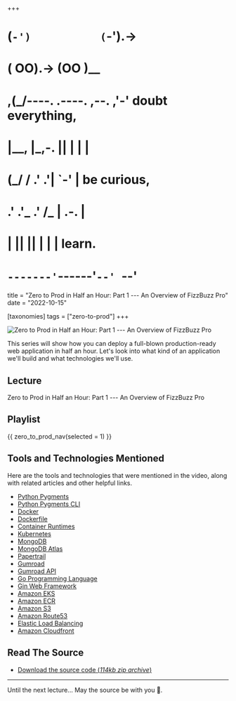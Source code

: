 +++
#   (`-')           (`-').->
#   ( OO).->        (OO )__
# ,(_/----. .----. ,--. ,'-' doubt everything,
# |__,    |\_,-.  ||  | |  |
#  (_/   /    .' .'|  `-'  | be curious,
#  .'  .'_  .'  /_ |  .-.  |
# |       ||      ||  | |  | learn.
# `-------'`------'`--' `--'

title = "Zero to Prod in Half an Hour: Part 1 --- An Overview of FizzBuzz Pro"
date = "2022-10-15"

[taxonomies]
tags = ["zero-to-prod"]
+++

![Zero to Prod in Half an Hour: Part 1 --- An Overview of FizzBuzz Pro](/zerotohero-dev/content/images/size/w1200/2024/03/app.png)

This series will show how you can deploy a full-blown production-ready web
application in half an hour. Let's look into what kind of an application we'll
build and what technologies we'll use.

Lecture
-------

Zero to Prod in Half an Hour: Part 1 --- An Overview of FizzBuzz Pro

Playlist
--------

{{ zero_to_prod_nav(selected = 1) }}

Tools and Technologies Mentioned
--------------------------------

Here are the tools and technologies that were mentioned in the video, along with
related articles and other helpful links.

* [Python Pygments](https://pygments.org/)
* [Python Pygments CLI](https://pygments.org/docs/cmdline/)
* [Docker](https://www.docker.com/)
* [Dockerfile](https://docs.docker.com/engine/reference/builder/)
* [Container Runtimes](https://kubernetes.io/docs/setup/production-environment/container-runtimes/)
* [Kubernetes](https://kubernetes.io/)
* [MongoDB](https://www.mongodb.com/)
* [MongoDB Atlas](https://www.mongodb.com/cloud/atlas)
* [Papertrail](https://www.papertrail.com/)
* [Gumroad](https://gumroad.com/)
* [Gumroad API](https://app.gumroad.com/api)
* [Go Programming Language](https://go.dev/)
* [Gin Web Framework](https://gin-gonic.com/)
* [Amazon EKS](https://aws.amazon.com/eks/)
* [Amazon ECR](https://aws.amazon.com/ecr/)
* [Amazon S3](https://aws.amazon.com/s3/)
* [Amazon Route53](https://aws.amazon.com/route53/)
* [Elastic Load Balancing](https://aws.amazon.com/elasticloadbalancing/)
* [Amazon Cloudfront](https://aws.amazon.com/cloudfront/)

Read The Source
---------------

* [Download the source code (_114kb zip
  archive_)](https://assets.zerotohero.dev/zero-to-prod-in-30/zero-to-prod-in-30.zip)

------------

Until the next lecture... May the source be with you 🦄.

